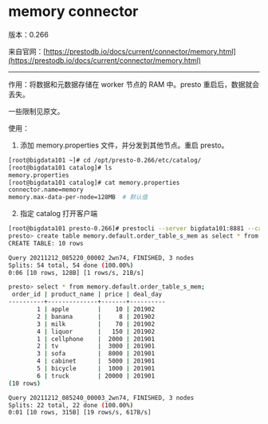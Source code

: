 # memory connector

版本：0.266

来自官网：[https://prestodb.io/docs/current/connector/memory.html](https://prestodb.io/docs/current/connector/memory.html)

--------------------------------------

作用：将数据和元数据存储在 worker 节点的 RAM 中。presto 重启后，数据就会丢失。

一些限制见原文。


使用：

1. 添加 memory.properties 文件，并分发到其他节点。重启 presto。

```sh
[root@bigdata101 ~]# cd /opt/presto-0.266/etc/catalog/
[root@bigdata101 catalog]# ls
memory.properties
[root@bigdata101 catalog]# cat memory.properties
connector.name=memory
memory.max-data-per-node=128MB  # 默认值
```

2. 指定 catalog 打开客户端

```sh
[root@bigdata101 presto-0.266]# prestocli --server bigdata101:8881 --catalog memory
presto> create table memory.default.order_table_s_mem as select * from hive.default.order_table_s;
CREATE TABLE: 10 rows

Query 20211212_085220_00002_2wn74, FINISHED, 3 nodes
Splits: 54 total, 54 done (100.00%)
0:06 [10 rows, 128B] [1 rows/s, 21B/s]

presto> select * from memory.default.order_table_s_mem;
 order_id | product_name | price | deal_day 
----------+--------------+-------+----------
        1 | apple        |    10 | 201902   
        2 | banana       |     8 | 201902   
        3 | milk         |    70 | 201902   
        4 | liquor       |   150 | 201902   
        1 | cellphone    |  2000 | 201901   
        2 | tv           |  3000 | 201901   
        3 | sofa         |  8000 | 201901   
        4 | cabinet      |  5000 | 201901   
        5 | bicycle      |  1000 | 201901   
        6 | truck        | 20000 | 201901   
(10 rows)

Query 20211212_085240_00003_2wn74, FINISHED, 3 nodes
Splits: 22 total, 22 done (100.00%)
0:01 [10 rows, 315B] [19 rows/s, 617B/s]
```